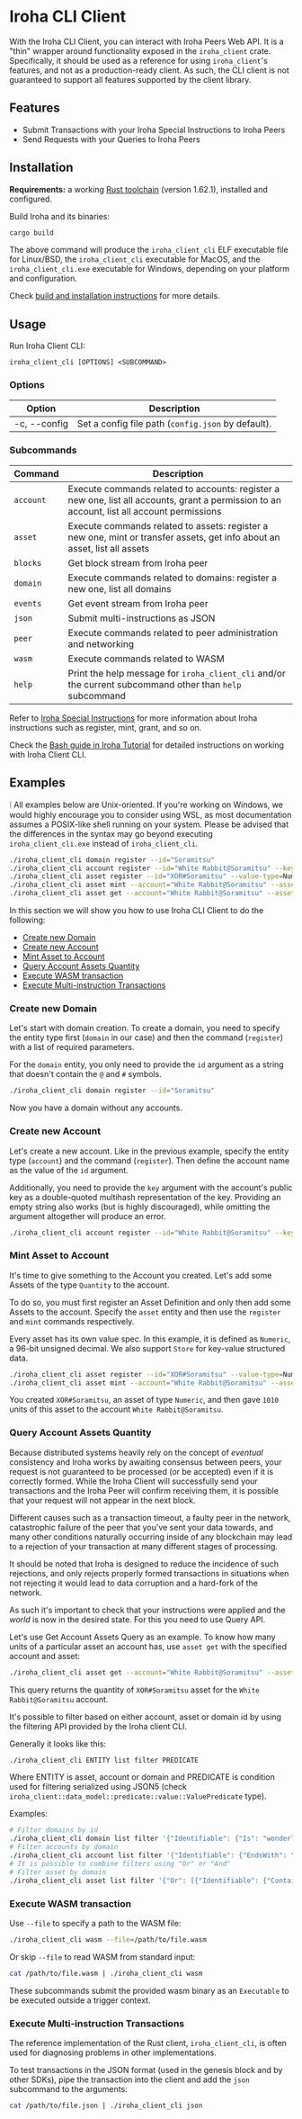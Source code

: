 # Iroha CLI Client

With the Iroha CLI Client, you can interact with Iroha Peers Web API.
It is a "thin" wrapper around functionality exposed in the `iroha_client` crate. Specifically, it should be used as a reference for using `iroha_client`'s features, and not as a production-ready client. As such, the CLI client is not guaranteed to support all features supported by the client library.

## Features

* Submit Transactions with your Iroha Special Instructions to Iroha Peers
* Send Requests with your Queries to Iroha Peers

## Installation

**Requirements:** a working [Rust toolchain](https://www.rust-lang.org/learn/get-started) (version 1.62.1), installed and configured.

Build Iroha and its binaries:

```bash
cargo build
```

The above command will produce the `iroha_client_cli` ELF executable file for Linux/BSD, the `iroha_client_cli` executable for MacOS, and the `iroha_client_cli.exe` executable for Windows, depending on your platform and configuration.

Check [build and installation instructions](https://hyperledger.github.io/iroha-2-docs/guide/build-and-install.html) for more details.

## Usage

Run Iroha Client CLI:

```
iroha_client_cli [OPTIONS] <SUBCOMMAND>
```

### Options

|        Option         |                    Description                     |
| --------------------- | -------------------------------------------------- |
| -c, --config <config> | Set a config file path (`config.json` by default). |

### Subcommands

|  Command  |                                                                 Description                                                                 |
| --------- | ------------------------------------------------------------------------------------------------------------------------------------------- |
| `account` | Execute commands related to accounts: register a new one, list all accounts, grant a permission to an account, list all account permissions |
| `asset`   | Execute commands related to assets: register a new one, mint or transfer assets, get info about an asset, list all assets                   |
| `blocks`  | Get block stream from Iroha peer                                                                                                            |
| `domain`  | Execute commands related to domains: register a new one, list all domains                                                                   |
| `events`  | Get event stream from Iroha peer                                                                                                            |
| `json`    | Submit multi-instructions as JSON                                                                                                           |
| `peer`    | Execute commands related to peer administration and networking                                                                              |
| `wasm`    | Execute commands related to WASM                                                                                                            |
| `help`    | Print the help message for `iroha_client_cli` and/or the current subcommand other than `help` subcommand                                    |

Refer to [Iroha Special Instructions](https://hyperledger.github.io/iroha-2-docs/guide/blockchain/instructions.html) for more information about Iroha instructions such as register, mint, grant, and so on.

Check the [Bash guide in Iroha Tutorial](https://hyperledger.github.io/iroha-2-docs/guide/bash.html) for detailed instructions on working with Iroha Client CLI.

## Examples

:grey_exclamation: All examples below are Unix-oriented. If you're working on Windows, we would highly encourage you to consider using WSL, as most documentation assumes a POSIX-like shell running on your system. Please be advised that the differences in the syntax may go beyond executing `iroha_client_cli.exe` instead of `iroha_client_cli`.

```bash
./iroha_client_cli domain register --id="Soramitsu"
./iroha_client_cli account register --id="White Rabbit@Soramitsu" --key=""
./iroha_client_cli asset register --id="XOR#Soramitsu" --value-type=Numeric
./iroha_client_cli asset mint --account="White Rabbit@Soramitsu" --asset="XOR#Soramitsu" --quantity=1010
./iroha_client_cli asset get --account="White Rabbit@Soramitsu" --asset="XOR#Soramitsu"
```

In this section we will show you how to use Iroha CLI Client to do the following:

- [Create new Domain](#create-new-domain)
- [Create new Account](#create-new-account)
- [Mint Asset to Account](#mint-asset-to-account)
- [Query Account Assets Quantity](#query-account-assets-quantity)
- [Execute WASM transaction](#execute-wasm-transaction)
- [Execute Multi-instruction Transactions](#execute-multi-instruction-instructions)

### Create new Domain

Let's start with domain creation. To create a domain, you need to specify the entity type first (`domain` in our case) and then the command (`register`) with a list of required parameters.

For the `domain` entity, you only need to provide the `id` argument as a string that doesn't contain the `@` and `#` symbols.

```bash
./iroha_client_cli domain register --id="Soramitsu"
```

Now you have a domain without any accounts.

### Create new Account

Let's create a new account. Like in the previous example, specify the entity type (`account`) and the command (`register`). Then define the account name as the value of the `id` argument.

Additionally, you need to provide the `key` argument with the account's public key as a double-quoted multihash representation of the key. Providing an empty string also works (but is highly discouraged), while omitting the argument altogether will produce an error.

```bash
./iroha_client_cli account register --id="White Rabbit@Soramitsu" --key=""
```

### Mint Asset to Account

It's time to give something to the Account you created. Let's add some Assets of the type `Quantity` to the account.

To do so, you must first register an Asset Definition and only then add some Assets to the account. Specify the `asset` entity and then use the `register` and `mint` commands respectively.

Every asset has its own value spec. In this example, it is defined as `Numeric`, a 96-bit unsigned decimal. We also support `Store` for key-value structured data.

```bash
./iroha_client_cli asset register --id="XOR#Soramitsu" --value-type=Numeric
./iroha_client_cli asset mint --account="White Rabbit@Soramitsu" --asset="XOR#Soramitsu" --quantity=1010
```

You created `XOR#Soramitsu`, an asset of type `Numeric`, and then gave `1010` units of this asset to the account `White Rabbit@Soramitsu`.

### Query Account Assets Quantity

Because distributed systems heavily rely on the concept of _eventual_ consistency and Iroha works by awaiting consensus between peers, your request is not guaranteed to be processed (or be accepted) even if it is correctly formed.
While the Iroha Client will successfully send your transactions and the Iroha Peer will confirm receiving them, it is possible that your request will not appear in the next block.

Different causes such as a transaction timeout, a faulty peer in the network, catastrophic failure of the peer that you've sent your data towards, and many other conditions naturally occurring inside of any blockchain may lead to a rejection of your transaction at many different stages of processing.

It should be noted that Iroha is designed to reduce the incidence of such rejections, and only rejects properly formed transactions in situations when not rejecting it would lead to data corruption and a hard-fork of the network.

As such it's important to check that your instructions were applied and the _world_ is now in the desired state.
For this you need to use Query API.

Let's use Get Account Assets Query as an example.
To know how many units of a particular asset an account has, use `asset get` with the specified account and asset:

```bash
./iroha_client_cli asset get --account="White Rabbit@Soramitsu" --asset="XOR#Soramitsu"
```

This query returns the quantity of `XOR#Soramitsu` asset for the `White Rabbit@Soramitsu` account.

It's possible to filter based on either account, asset or domain id by using the filtering API provided by the Iroha client CLI.

Generally it looks like this:

```bash
./iroha_client_cli ENTITY list filter PREDICATE
```

Where ENTITY is asset, account or domain and PREDICATE is condition used for filtering serialized using JSON5 (check `iroha_client::data_model::predicate::value::ValuePredicate` type).

Examples:

```bash
# Filter domains by id
./iroha_client_cli domain list filter '{"Identifiable": {"Is": "wonderland"}}'
# Filter accounts by domain
./iroha_client_cli account list filter '{"Identifiable": {"EndsWith": "@wonderland"}}'
# It is possible to combine filters using "Or" or "And"
# Filter asset by domain
./iroha_client_cli asset list filter '{"Or": [{"Identifiable": {"Contains": "#wonderland#"}}, {"And": [{"Identifiable": {"Contains": "##"}}, {"Identifiable": {"EndsWith": "@wonderland"}}]}]}'
```

### Execute WASM transaction

Use `--file` to specify a path to the WASM file:

```bash
./iroha_client_cli wasm --file=/path/to/file.wasm
```

Or skip `--file` to read WASM from standard input:

```bash
cat /path/to/file.wasm | ./iroha_client_cli wasm
```

These subcommands submit the provided wasm binary as an `Executable` to be executed outside a trigger context.

### Execute Multi-instruction Transactions

The reference implementation of the Rust client, `iroha_client_cli`, is often used for diagnosing problems in other implementations.

To test transactions in the JSON format (used in the genesis block and by other SDKs), pipe the transaction into the client and add the `json` subcommand to the arguments:

```bash
cat /path/to/file.json | ./iroha_client_cli json
```
